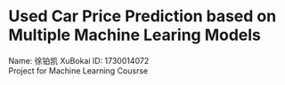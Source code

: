 # Used Car Price Prediction based on Multiple Machine Learing Models
Name: 徐铂凯 XuBokai     ID: 1730014072 \
Project for Machine Learning Cousrse

